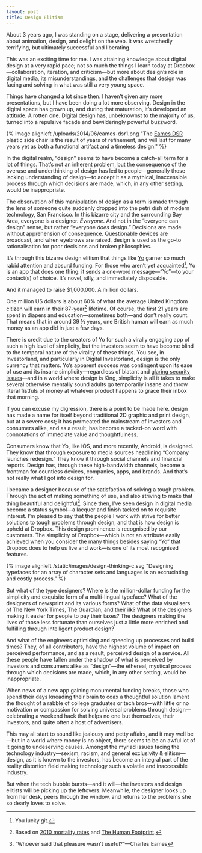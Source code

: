 ```yaml
---
layout: post
title: Design Elitism
---
```


About 3 years ago, I was standing on a stage, delivering a presentation about animation, design, and delight on the web. It was wretchedly terrifying, but ultimately successful and liberating.

This was an exciting time for me. I was attaining knowledge about digital design at a very rapid pace; not so much the things I learn today at Dropbox—collaboration, iteration, and criticism—but more about design’s role in digital media, its misunderstandings, and the challenges that design was facing and solving in what was still a very young space.

Things have changed a lot since then. I haven’t given any more presentations, but I have been doing a lot more observing. Design in the digital space has grown up, and during that maturation, it’s developed an attitude. A rotten one. Digital design has, unbeknownst to the majority of us, turned into a repulsive facade and bewilderingly powerful buzzword.

{% image alignleft /uploads/2014/06/eames-dsr1.png "The [Eames DSR](http://www.vitra.com/en-it/product/eames-plastic-side-chair#) plastic side chair is the result of years of refinement, and will last for many years yet as both a functional artifact and a timeless design." %}

In the digital realm, “design” seems to have become a catch-all term for a lot of things. That’s not an inherent problem, but the consequence of the overuse and underthinking of design has led to people—generally those lacking understanding of design—to accept it as a mythical, inaccessible process through which decisions are made, which, in any other setting, would be inappropriate.

The observation of this manipulation of design as a term is made through the lens of someone quite suddenly dropped into the petri dish of modern technology, San Francisco. In this bizarre city and the surrounding Bay Area, everyone is a designer. *Everyone*. And not in the “everyone can design” sense, but rather “everyone *does* design.” Decisions are made without apprehension of consequence. Questionable devices are broadcast, and when eyebrows are raised, design is used as the go-to rationalisation for poor decisions and broken philosophies.

It’s through this bizarre design elitism that things like [Yo](http://www.justyo.co) garner so much rabid attention and absurd funding. For those who aren’t yet acquainted[^1], Yo is an app that does one thing: it sends a one-word message—“Yo”—to your contact(s) of choice. It’s novel, silly, and immediately disposable.

And it managed to raise $1,000,000. A million dollars.

One million US dollars is about 60% of what the average United Kingdom citizen will earn in their 87-year[^2] lifetime. Of course, the first 21 years are spent in diapers and education—sometimes both—and don’t really count. That means that in around 39 ½ years, one British human will earn as much money as an app did in just a few days.

There is credit due to the creators of Yo for such a virally engaging app of such a high level of simplicity, but the investors seem to have become blind to the temporal nature of the virality of these things. You see, in Investorland, and particularly in Digital Investorland, design is the only currency that matters. Yo’s apparent success was contingent upon its ease of use and its insane simplicity—regardless of blatant and [glaring security issues](http://mashable.com/2014/06/20/yo-gets-hacked/)—and in a world where design is King, simplicity is all it takes to make several otherwise mentally sound adults go temporarily insane and throw literal fistfuls of money at whatever product happens to grace their inbox that morning.

If you can excuse my digression, there is a point to be made here. design has made a name for itself beyond traditional 2D graphic and print design, but at a severe cost; it has permeated the mainstream of investors and consumers alike, and as a result, has become a tacked-on word with connotations of immediate value and thoughtfulness.

Consumers know that Yo, like iOS, and more recently, Android, is designed. They know that through exposure to media sources headlining “Company launches redesign.” They know it through social channels and financial reports. Design has, through these high-bandwidth channels, become a frontman for countless devices, companies, apps, and brands. And that’s not really what I got into design for.

I became a designer because of the satisfaction of solving a tough problem. Through the act of making something of use, and also striving to make that thing beautiful and delightful[^3]. Since then, I’ve seen design in digital media become a status symbol—a lacquer and finish tacked on to requisite interest. I’m pleased to say that the people I work with strive for better solutions to tough problems through design, and that is how design is upheld at Dropbox. This design prominence is recognised by our customers. The simplicity of Dropbox—which is not an attribute easily achieved when you consider the many things besides saying “Yo” that Dropbox does to help us live and work—is one of its most recognised features.

{% image alignleft /static/images/design-thinking-c.svg "Designing typefaces for an array of character sets and languages is an excruciating and costly process." %}

But what of the type designers? Where is the million-dollar funding for the simplicity and exquisite form of a multi-lingual typeface? What of the designers of newsprint and its various forms? What of the data visualisers of The New York Times, The Guardian, and their ilk? What of the designers making it easier for people to pay their taxes? The designers making the lives of those less fortunate than ourselves just a little more enriched and fulfilling through intelligent product design?

And what of the engineers optimising and speeding up processes and build times? They, of all contributors, have the highest volume of impact on perceived performance, and as a result, perceived design of a service. All these people have fallen under the shadow of what is perceived by investors and consumers alike as “design”—the ethereal, mystical process through which decisions are made, which, in any other setting, would be inappropriate.

When news of a new app gaining monumental funding breaks, those who spend their days kneading their brain to coax a thoughtful solution lament the thought of a rabble of college graduates or tech bros—with little or no motivation or compassion for solving universal problems through design—celebrating a weekend hack that helps no one but themselves, their investors, and quite often a host of advertisers.

This may all start to sound like jealousy and petty affairs, and it may well be—but in a world where money is no object, there seems to be an awful lot of it going to undeserving causes. Amongst the myriad issues facing the technology industry—sexism, racism, and general exclusivity & elitism—design, as it is known to the investors, has become an integral part of the reality distortion field making technology such a volatile and inaccessible industry.

But when the tech bubble bursts—and it will—the investors and design elitists will be picking up the leftovers. Meanwhile, the designer looks up from her desk, peers through the window, and returns to the problems she so dearly loves to solve.

[^1]: You lucky git.
[^2]: Based on [2010 mortality rates](http://www.ons.gov.uk/ons/rel/mortality-ageing/mortality-in-england-and-wales/average-life-span/rpt-average-life-span.html) and [The Human Footprint](http://www.snagfilms.com/films/title/human_footprint).
[^3]: “Whoever said that pleasure wasn’t useful?”—Charles Eames
